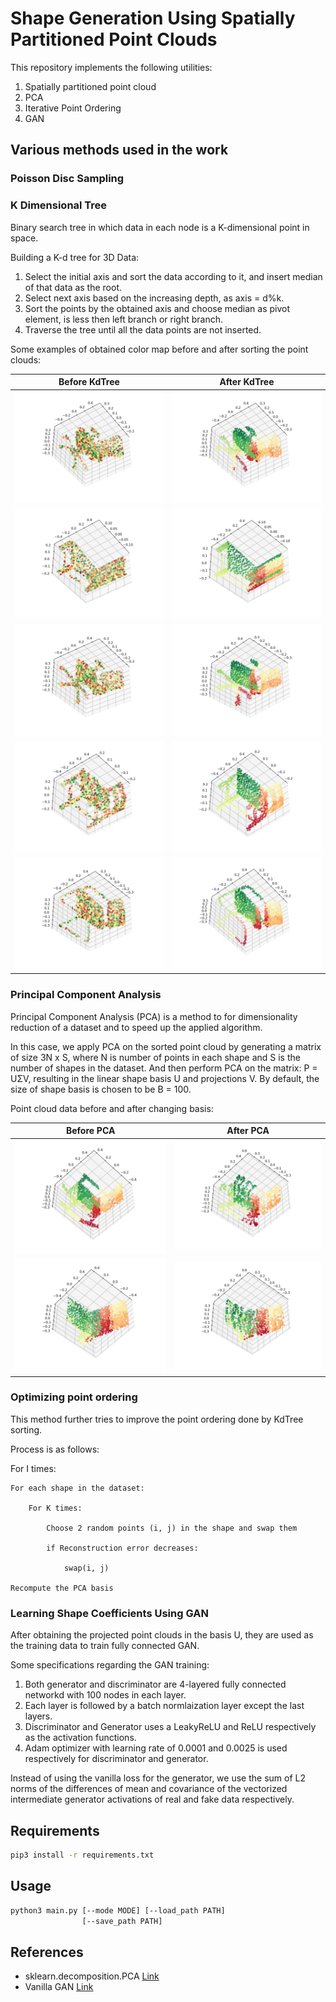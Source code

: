 # Shape Generation Using Spatially Partitioned Point Clouds 

This repository implements the following utilities:

1. Spatially partitioned point cloud
2. PCA
3. Iterative Point Ordering
4. GAN

## Various methods used in the work

### Poisson Disc Sampling



### K Dimensional Tree

Binary search tree in which data in each node is a K-dimensional point in space. 

Building a K-d tree for 3D Data: 

1. Select the initial axis and sort the data according to it, and insert median of that data as the root. 
2. Select next axis based on the increasing depth, as axis = d%k. 
3. Sort the points by the obtained axis and choose median as pivot element, is less then left branch or right branch. 
4. Traverse the tree until all the data points are not inserted. 

Some examples of obtained color map before and after sorting the point clouds:

Before KdTree              |  After KdTree
:-------------------------:|:-------------------------:
![](images/kdtree/1a.png)   |  ![](images/kdtree/1b.png)
![](images/kdtree/2a.png)   |  ![](images/kdtree/2b.png)
![](images/kdtree/3a.png)   |  ![](images/kdtree/3b.png)
![](images/kdtree/4a.png)   |  ![](images/kdtree/4b.png)
![](images/kdtree/5a.png)   |  ![](images/kdtree/5b.png)


### Principal Component Analysis

Principal Component Analysis (PCA) is a method to for dimensionality reduction of a dataset and to speed up the applied algorithm.

In this case, we apply PCA on the sorted point cloud by generating a matrix of size 3N x S, where N is number of points in each shape and S is the number of shapes in the dataset. And then perform PCA on the matrix: P = UΣV, resulting in the linear shape basis U and projections V. By default, the size of shape basis is chosen to be B = 100. 

Point cloud data before and after changing basis:

Before PCA              |  After PCA
:-------------------------:|:-------------------------:
![](images/pca/a1.png)   |  ![](images/pca/a2.png)
![](images/pca/b1.png)   |  ![](images/pca/b2.png)

### Optimizing point ordering

This method further tries to improve the point ordering done by KdTree sorting. 

Process is as follows: 

For I times:

    For each shape in the dataset:

        For K times:

            Choose 2 random points (i, j) in the shape and swap them

            if Reconstruction error decreases: 

                swap(i, j)

    Recompute the PCA basis
    
### Learning Shape Coefficients Using GAN

After obtaining the projected point clouds in the basis U, they are used as the training data to train fully connected GAN. 

Some specifications regarding the GAN training: 

1. Both generator and discriminator are 4-layered fully connected networkd with 100 nodes in each layer. 
2. Each layer is followed by a batch normlaization layer except the last layers. 
3. Discriminator and Generator uses a LeakyReLU and ReLU respectively as the activation functions. 
4. Adam optimizer with learning rate of 0.0001 and 0.0025 is used respectively for discriminator and generator.

Instead of using the vanilla loss for the generator, we use the sum of L2 norms of the differences of mean and covariance of the vectorized intermediate generator activations of real and fake data respectively.

## Requirements

```bash
pip3 install -r requirements.txt
```

## Usage

```bash
python3 main.py [--mode MODE] [--load_path PATH]
                [--save_path PATH] 
```

## References

- sklearn.decomposition.PCA [Link](https://scikit-learn.org/stable/modules/generated/sklearn.decomposition.PCA.html)
- Vanilla GAN [Link](https://github.com/safwankdb/Vanilla-GAN)